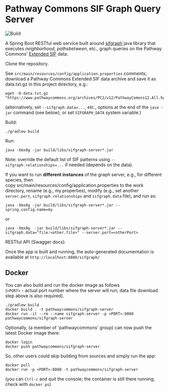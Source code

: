 # Pathway Commons SIF Graph Query Server

![Build](https://github.com/PathwayCommons/sifgraph-server/actions/workflows/gradle.yml/badge.svg?branch=master)

A Spring Boot RESTful web service built around [sifgraph](https://github.com/PathwayCommons/sifgraph) 
java library that executes _neighborhood_, _pathsbetween_, etc., graph queries 
on the Pathway Commons' [Extended SIF](http://www.pathwaycommons.org/pc2/formats#sif) data.

Clone the repository.

See `src/main/resources/config/application.properties` comments; 
download a Pathway Commons Extended SIF data archive and save it as data.txt.gz in this project directory, e.g.:

```commandline
wget -O data.txt.gz "https://www.pathwaycommons.org/archives/PC2/v12/PathwayComons12.All.hgnc.txt.gz"
```

(alternatively, set `--sifgraph.data=...`, etc., options at 
the end of the `java -jar` command (see below), or set `SIFGRAPH_DATA` system variable.)

Build:

```commandline
./gradlew build
```

Run:

```commandline
java -Xmx8g -jar build/libs/sifgraph-server*.jar
```

Note: override the default list of SIF patterns using `--sifgraph.relationships=...` if needed (depends on the data).

If you want to run __different instances__ of the graph server, e.g., for different species, then  
copy src/main/resources/config/application.properties to the work directory, 
rename (e.g., my.properties), modify (e.g., set another `server.port`, `sifgraph.relationships` 
and `sifgraph.data` file), and run as:

```commandline
java -Xmx8g -jar build/libs/sifgraph-server*.jar --spring.config.name=my
```

or

```commandline
java -Xmx8g  -jar build/libs/sifgraph-server*.jar --sifgraph.data="file:<other.file>" --server.port=<otherPort>
```


RESTful API (Swagger docs):

Once the app is built and running, 
the auto-generated documentation is available at 
`http://localhost:8080/sifgraph/`


## Docker
You can also build and run the docker image as follows   
(`<PORT>` - actual port number where the server will run; data file download step above is also required). 

```commandline
./gradlew build
docker build . -t pathwaycommons/sifgraph-server 
docker run -it --rm --name sifgraph-server -p <PORT>:8080 pathwaycommons/sifgraph-server 
```

Optionally, (a member of 'pathwaycommons' group) can now push the latest Docker image there:

```commandline
docker login
docker push pathwaycommons/sifgraph-server
```  

So, other users could skip building from sources and simply run the app:
```commandline
docker pull
docker run -p <PORT>:8080 -t pathwaycommons/sifgraph-server
```

(you can `Ctrl-c` and quit the console; the container is still there running; check with `docker ps`)
